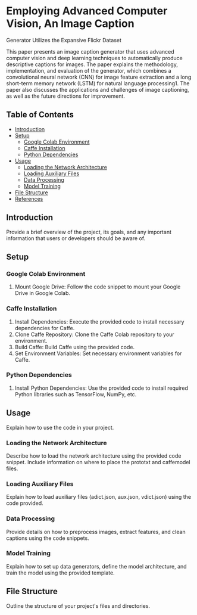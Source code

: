 # Employing Advanced Computer Vision, An Image Caption
Generator Utilizes the Expansive Flickr Dataset

This paper presents an image caption generator that uses advanced computer vision and deep learning techniques to automatically produce descriptive captions for images. The paper explains the methodology, implementation, and evaluation of the generator, which combines a convolutional neural network (CNN) for image feature extraction and a long short-term memory network (LSTM) for natural language processing1. The paper also discusses the applications and challenges of image captioning, as well as the future directions for improvement.

## Table of Contents

- [Introduction](#introduction)
- [Setup](#setup)
  - [Google Colab Environment](#google-colab-environment)
  - [Caffe Installation](#caffe-installation)
  - [Python Dependencies](#python-dependencies)
- [Usage](#usage)
  - [Loading the Network Architecture](#loading-the-network-architecture)
  - [Loading Auxiliary Files](#loading-auxiliary-files)
  - [Data Processing](#data-processing)
  - [Model Training](#model-training)
- [File Structure](#file-structure)
- [References](#references)

## Introduction

Provide a brief overview of the project, its goals, and any important information that users or developers should be aware of.

## Setup

### Google Colab Environment

1. Mount Google Drive: Follow the code snippet to mount your Google Drive in Google Colab.

### Caffe Installation

1. Install Dependencies: Execute the provided code to install necessary dependencies for Caffe.
2. Clone Caffe Repository: Clone the Caffe Colab repository to your environment.
3. Build Caffe: Build Caffe using the provided code.
4. Set Environment Variables: Set necessary environment variables for Caffe.

### Python Dependencies

1. Install Python Dependencies: Use the provided code to install required Python libraries such as TensorFlow, NumPy, etc.

## Usage

Explain how to use the code in your project.

### Loading the Network Architecture

Describe how to load the network architecture using the provided code snippet. Include information on where to place the prototxt and caffemodel files.

### Loading Auxiliary Files

Explain how to load auxiliary files (adict.json, aux.json, vdict.json) using the code provided.

### Data Processing

Provide details on how to preprocess images, extract features, and clean captions using the code snippets.

### Model Training

Explain how to set up data generators, define the model architecture, and train the model using the provided template.

## File Structure

Outline the structure of your project's files and directories.

